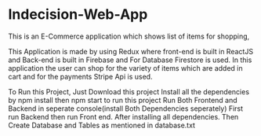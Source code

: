 # Indecision-Web-App
This is an E-Commerce application which shows list of items for shopping,

This Application is made by using Redux where front-end is built in ReactJS and Back-end is built in Firebase and For Database Firestore is used. In this application the user can shop for the variety of items which are added in cart and for the payments Stripe Api is used.

To Run this Project, Just Download this project Install all the dependencies by npm install then npm start to run this project Run Both Frontend and Backend in seperate console(install Both Dependencies seperately) First run Backend then run Front end. After installing all dependencies. Then Create Database and Tables as mentioned in database.txt
